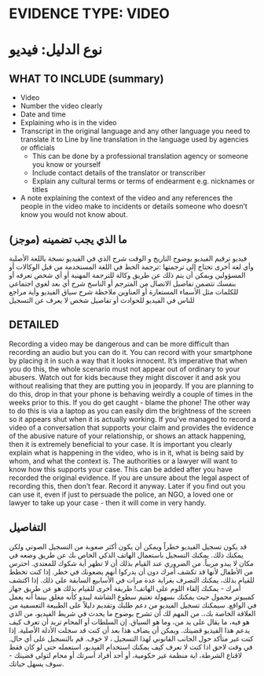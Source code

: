 # EVIDENCE TYPE: VIDEO  
# نوع الدليل: فيديو

## WHAT TO INCLUDE (summary)
+ Video
+ Number the video clearly
+ Date and time
+ Explaining who is in the video
+ Transcript in the original language and any other language you need to translate it to
Line by line translation in the language used by agencies or officials
    + This can be done by a professional translation agency or someone you know or yourself
    + Include contact details of the translator or transcriber
    + Explain any cultural terms or terms of endearment e.g. nicknames or titles
+ A note explaining the context of the video and any references the people in the video make to incidents or details someone who doesn’t know you would not know about.

## ما الذي يجب تضمينه (موجز)
فيديو
ترقيم الفيديو بوضوح
التاريخ و الوقت
شرح الذي في الفيديو
نسخة باللغة الأصلية وأي لغة أخرى تحتاج إلى ترجمتها 
:ترجمة الخط في اللغة المستخدمة من قبل الوكالات أو المسؤولين
      ويمكن أن يتم ذلك عن طريق وكالة للترجمة المهنية أو أي شخص تعرفه أو بنفسك
    تتضمن تفاصيل الاتصال من المترجم أو الناسخ
    شرح أي بعد لغوي اجتماعي للكلمات مثل الأسماء المستعارة أو العناوين
ملاحظة شرح سياق الفيديو وأية مراجع للناس في الفيديو للحوادث أو تفاصيل شخص لا يعرف عن التسجيل

## DETAILED
Recording a video may be dangerous and can be more difficult than recording an audio but you can do it. You can record with your smartphone by placing it in such a way that it looks innocent. It’s imperative that when you do this, the whole scenario must not appear out of ordinary to your abusers. Watch out for kids because they might discover it and ask you without realising that they are putting you in jeopardy. If you are planning to do this, drop in that your phone is behaving weirdly a couple of times in the weeks prior to this. If you do get caught - blame the phone! The other way to do this is via a laptop as you can easily dim the brightness of the screen so it appears shut when it is actually working.
If you’ve managed to record a video of a conversation that supports your claim and provides the evidence of the abusive nature of your relationship, or shows an attack happening, then it is extremely beneficial to your case. 
It is important you clearly explain what is happening in the video, who is in it, what is being said by whom, and what the context is. The authorities or a lawyer will want to know how this supports your case. This can be added after you have recorded the original evidence.
If you are unsure about the legal aspect of recording this, then don’t fear. Record it anyway. Later if you find out you can use it, even if just to persuade the police, an NGO, a loved one or lawyer to take up your case - then it will come in very handy.

## التفاصيل
قد يكون تسجيل الفيديو خطراً ويمكن أن يكون أكثر صعوبة من التسجيل الصوتي ولكن يمكنك ذلك. يمكنك التسجيل باستعمال الهاتف الذكي الخاص بك عن طريق وضعه في مكان لا يبدو مريباً. من الضروري عند القيام بذلك أن لا تظهر أية شكوك للمعتدي. احترس من الأطفال لأنها قد تكشف أمرك دون أن يدركوا أنهم يضعونك في خطر. إذا كنت تخطط للقيام بذلك، يمكنك التصرف بغرابة عدة مرات في الأسابيع السابقة على ذلك. إذا اكتشف أمرك - يمكنك إلقاء اللوم على الهاتف!
طريقة أخرى للقيام بذلك هو عن طريق جهاز كمبيوتر محمول حيث يمكنك بسهولة تعتيم سطوع الشاشة ليبدو كأنه مغلق بينما أنه يعمل في الواقع.
سيمكنك تسجيل الفيديو من دعم طلبك وتقديم دليلاً على الطبيعة التعسفية من العلاقة الخاصة بك،.
من المهم لك أن تشرح بوضوح ما يحدث في شريط الفيديو، من الذي هو فيه، ما يقال على يد من، وما هو السياق. إن السلطات أو المحام تريد أن تعرف كيف يدعم هذا الفيديو قضيتك. ويمكن أن يضاف هذا بعد أن كنت قد سجلت الأدلة الأصلية.
إذا كنت غير متأكد حول الجانب القانوني لهذا التسجيل ، لا خوف. قم بالتسجيل على أي حال. في وقت لاحق اذا كنت لا تعرف كيف يمكنك استخدام الفيديو، استعمله حتى لو كان فقط لاقناع الشرطة، اية منظمة غير حكومية، أو أحد أفراد أسرتك أو محام لتولي قضيتك - سوف  يسهل حياتك.




